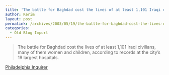```yaml
---
title: 'The battle for Baghdad cost the lives of at least 1,101 Iraqi civilians&#8230;'
author: Kerim
layout: post
permalink: /archives/2003/05/19/the-battle-for-baghdad-cost-the-lives-of-at-least-1101-iraqi-civilians/
categories:
  - Old Blog Import
---
```


>   The battle for Baghdad cost the lives of at least 1,101 Iraqi civilians, many of them women and children, according to records at the city&#8217;s 19 largest hospitals.


<a href="http://www.philly.com/mld/inquirer/news/front/5778486.htm?template=contentModules/printstory.jsp" onclick="_gaq.push(['_trackEvent', 'outbound-article', 'http://www.philly.com/mld/inquirer/news/front/5778486.htm?template=contentModules/printstory.jsp', 'Philadelphia Inquirer']);" >Philadelphia Inquirer</a>

